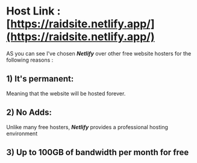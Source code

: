 # Host Link :[https://raidsite.netlify.app/](https://raidsite.netlify.app/)



AS you can see I've chosen ***Netlify*** over other free website hosters for the following reasons :

## 1) It's permanent:
  Meaning that the website will be hosted forever.
  
## 2) No Adds:
  Unlike many free hosters, ***Netlify*** provides a professional hosting environment 

## 3) Up to 100GB of bandwidth per month for free


